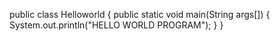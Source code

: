 public class Helloworld
{
public static void main(String args[])
{
System.out.println("HELLO WORLD PROGRAM");
}
}
